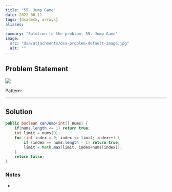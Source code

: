```yaml
---
title: "55. Jump Game"
date: 2022-06-11
tags: [dsadeck, arrays]
aliases:
- 
summary: "Solution to the problem: 55. Jump Game"
image:
  src: "dsa/attachments/dsa-problem-default-image.jpg"
  alt: ""
---
```


## Problem Statement
![](https://i.imgur.com/dAyiQcA.png)


Pattern: 

---

## Solution
``` java
public boolean canJump(int[] nums) {
	if(nums.length <= 1) return true;
	int limit = nums[0];
	for (int index = 0; index <= limit; index++) {
		if (index == nums.length - 1) return true;
		limit = Math.max(limit, index+nums[index]);
	}
	return false;
}
```

### Notes
- 


